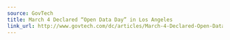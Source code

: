 ```yaml
---
source: GovTech
title: March 4 Declared “Open Data Day” in Los Angeles
link_url: http://www.govtech.com/dc/articles/March-4-Declared-Open-Data-Day-in-Los-Angeles-Cities-Worldwide.html
---
```

